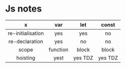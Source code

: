 # Js notes


x | var |   let   | const
:---:|:---:|:-------:|:---:
re-initialisation | yes |   yes   | no
re-declaration | yes |   no    | no 
scope | function |  block  | block
hoisting | yest | yes TDZ | yes TDZ
